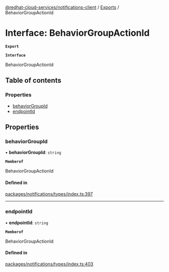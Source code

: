 [@redhat-cloud-services/notifications-client](../README.md) / [Exports](../modules.md) / BehaviorGroupActionId

# Interface: BehaviorGroupActionId

**`Export`**

**`Interface`**

BehaviorGroupActionId

## Table of contents

### Properties

- [behaviorGroupId](BehaviorGroupActionId.md#behaviorgroupid)
- [endpointId](BehaviorGroupActionId.md#endpointid)

## Properties

### behaviorGroupId

• **behaviorGroupId**: `string`

**`Memberof`**

BehaviorGroupActionId

#### Defined in

[packages/notifications/types/index.ts:397](https://github.com/RedHatInsights/javascript-clients/blob/master/packages/notifications/types/index.ts#L397)

___

### endpointId

• **endpointId**: `string`

**`Memberof`**

BehaviorGroupActionId

#### Defined in

[packages/notifications/types/index.ts:403](https://github.com/RedHatInsights/javascript-clients/blob/master/packages/notifications/types/index.ts#L403)
